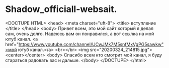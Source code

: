 # Shadow_officiall-websait.
&lt;DOCTUPE HTML> &lt;head> &lt;meta charset="uft-8"> &lt;title> вступление &lt;/title> &lt;/head> &lt;body> Привет всем, это мой сайт который я делал сам, очень долго. Надеюсь вам он понравился, а вот ссылка на мой ютуб канал. &lt;a href="https://www.youtube.com/channel/UCwJMk7M5snfMxVgPG5sawkw">мой ютуб канал.&lt;/a> &lt;br>&lt;/br>  &lt;img src="20200324_214815.jpg"> &lt;center>&lt;/center> &lt;body> Спасибо всем кто смотрит мой канал, я буду стараться радовать вас и дальше. &lt;/body> &lt;/DOCTUPE> &lt;/html>
